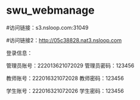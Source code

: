 # swu_webmanage 

#访问链接：s3.nsloop.com:31049

#访问链接2：http://05c38828.nat3.nsloop.com

登录信息：

管理员账号：222013621072029
管理员密码：123456


教师账号：222016321072028
教师密码：123456


学生账号：222016321072026
学生密码：123456
